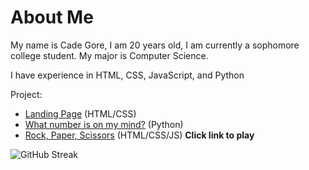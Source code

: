 # About Me

My name is Cade Gore, I am 20 years old, I am currently a sophomore college student. My major is Computer Science.

I have experience in HTML, CSS, JavaScript, and Python

Project:
  - [Landing Page](https://landing-page.cadegore.com) (HTML/CSS)
  - [What number is on my mind?](https://replit.com/@Carter028/What-number-is-on-my-mind) (Python)
  - [Rock, Paper, Scissors](https://rps.cadegore.com) (HTML/CSS/JS) **Click link to play**

![GitHub Streak](https://github-readme-streak-stats.herokuapp.com?user=cadegore&count_private=true&theme=github-dark&date_format=M%20j%5B%2C%20Y%5D)
